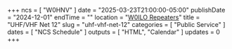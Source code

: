 +++
ncs = [ "W0HNV" ]
date = "2025-03-23T21:00:00-05:00"
publishDate = "2024-12-01"
endTime = ""
location = "[W0ILO Repeaters](/radios/)"
title = "UHF/VHF Net 12"
slug = "uhf-vhf-net-12"
categories = [ "Public Service" ]
dates = [ "NCS Schedule" ]
outputs = [ "HTML", "Calendar" ]
updates = 0
+++

